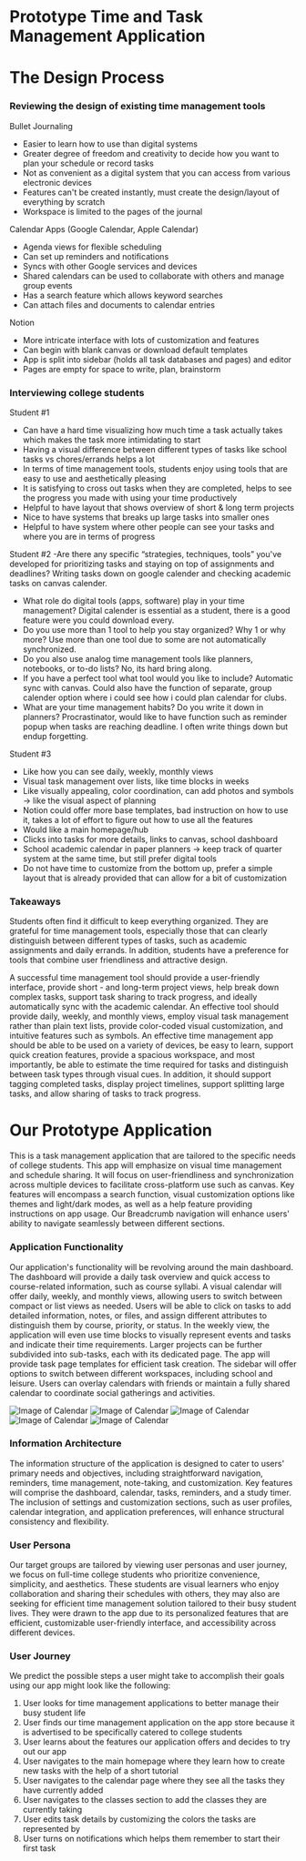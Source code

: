 # Prototype Time and Task Management Application

# The Design Process

### Reviewing the design of existing time management tools

Bullet Journaling

- Easier to learn how to use than digital systems
- Greater degree of freedom and creativity to decide how you want to plan your schedule or record tasks 
- Not as convenient as a digital system that you can access from various electronic devices
- Features can't be created instantly, must create the design/layout of everything by scratch 
- Workspace is limited to the pages of the journal

Calendar Apps (Google Calendar, Apple Calendar)

- Agenda views for flexible scheduling
- Can set up reminders and notifications
- Syncs with other Google services and devices
- Shared calendars can be used to collaborate with others and manage group events
- Has a search feature which allows keyword searches
- Can attach files and documents to calendar entries

Notion

- More intricate interface with lots of customization and features
- Can begin with blank canvas or download default templates
- App is split into sidebar (holds all task databases and pages) and editor
- Pages are empty for space to write, plan, brainstorm

### Interviewing college students

Student #1
- Can have a hard time visualizing how much time a task actually takes which makes the task more intimidating to start
- Having a visual difference between different types of tasks like school tasks vs chores/errands helps a lot 
- In terms of time management tools, students enjoy using tools that are easy to use and aesthetically pleasing 
- It is satisfying to cross out tasks when they are completed, helps to see the progress you made with using your time productively 
- Helpful to have layout that shows overview of short & long term projects
- Nice to have systems that breaks up large tasks into smaller ones
- Helpful to have system where other people can see your tasks and where you are in terms of progress

Student #2
-Are there any specific “strategies, techniques, tools” you've developed for prioritizing tasks and staying on top of assignments and deadlines? Writing tasks down on google calender and checking academic tasks on canvas calender.
- What role do digital tools (apps, software) play in your time management? Digital calender is essential as a student, there is a good feature were you could download every. 
- Do you use more than 1 tool to help you stay organized? Why 1 or why more? Use more than one tool due to some are not automatically synchronized.
- Do you also use analog time management tools like planners, notebooks, or to-do lists? No, its hard bring along.
- If you have a perfect tool what tool would you like to include? Automatic sync with canvas. Could also have the function of separate, group calender option where i could see how i could plan calendar for clubs. 
- What are your time management habits? Do you write it down in planners? Procrastinator, would like to have function such as reminder popup when tasks are reaching deadline. I often write things down but endup forgetting.

Student #3
- Like how you can see daily, weekly, monthly views
- Visual task management over lists, like time blocks in weeks
- Like visually appealing, color coordination, can add photos and symbols → like the visual aspect of planning
- Notion could offer more base templates, bad instruction on how to use it, takes a lot of effort to figure out how to use all the features
- Would like a main homepage/hub
- Clicks into tasks for more details, links to canvas, school dashboard
- School academic calendar in paper planners → keep track of quarter system at the same time, but still prefer digital tools
- Do not have time to customize from the bottom up, prefer a simple layout that is already provided that can allow for a bit of customization

### Takeaways 

Students often find it difficult to keep everything organized. They are grateful for time management tools, especially those that can clearly distinguish between different types of tasks, such as academic assignments and daily errands. In addition, students have a preference for tools that combine user friendliness and attractive design.

A successful time management tool should provide a user-friendly interface, provide short - and long-term project views, help break down complex tasks, support task sharing to track progress, and ideally automatically sync with the academic calendar. An effective tool should provide daily, weekly, and monthly views, employ visual task management rather than plain text lists, provide color-coded visual customization, and intuitive features such as symbols. An effective time management app should be able to be used on a variety of devices, be easy to learn, support quick creation features, provide a spacious workspace, and most importantly, be able to estimate the time required for tasks and distinguish between task types through visual cues. In addition, it should support tagging completed tasks, display project timelines, support splitting large tasks, and allow sharing of tasks to track progress.

# Our Prototype Application

This is a task management application that are tailored to the specific needs of college students. This app will emphasize on visual time management and schedule sharing. It will focus on user-friendliness and synchronization across multiple devices to facilitate cross-platform use such as canvas. Key features will encompass a search function, visual customization options like themes and light/dark modes, as well as a help feature providing instructions on app usage. Our Breadcrumb navigation will enhance users' ability to navigate seamlessly between different sections.

### Application Functionality

Our application's functionality will be revolving around the main dashboard. The dashboard will provide a daily task overview and quick access to course-related information, such as course syllabi. A visual calendar will offer daily, weekly, and monthly views, allowing users to switch between compact or list views as needed. Users will be able to click on tasks to add detailed information, notes, or files, and assign different attributes to distinguish them by course, priority, or status. In the weekly view, the application will even use time blocks to visually represent events and tasks and indicate their time requirements. Larger projects can be further subdivided into sub-tasks, each with its dedicated page. The app will provide task page templates for efficient task creation. The sidebar will offer options to switch between different workspaces, including school and leisure. Users can overlay calendars with friends or maintain a fully shared calendar to coordinate social gatherings and activities.

![Image of Calendar](images/Homescreen.png)
![Image of Calendar](images/Homescreen2.png)
![Image of Calendar](images/Homescreen3.png)
![Image of Calendar](images/Schedule.png)
![Image of Calendar](images/Calendar.png)

### Information Architecture

The information structure of the application is designed to cater to users' primary needs and objectives, including straightforward navigation, reminders, time management, note-taking, and customization. Key features will comprise the dashboard, calendar, tasks, reminders, and a study timer. The inclusion of settings and customization sections, such as user profiles, calendar integration, and application preferences, will enhance structural consistency and flexibility.

### User Persona

Our target groups are tailored by viewing user personas and user journey, we focus on full-time college students who prioritize convenience, simplicity, and aesthetics. These students are visual learners who enjoy collaboration and sharing their schedules with others, they may also are seeking for efficient time management solution tailored to their busy student lives. They were drawn to the app due to its personalized features that are efficient, customizable user-friendly interface, and accessibility across different devices.

### User Journey

We predict the possible steps a user might take to accomplish their goals using our app might look like the following:

1. User looks for time management applications to better manage their busy student life
2. User finds our time management application on the app store because it is advertised to be specifically catered to college students 
3. User learns about the features our application offers and decides to try out our app 
4. User navigates to the main homepage where they learn how to create new tasks with the help of a short tutorial 
5. User navigates to the calendar page where they see all the tasks they have currently added
6. User navigates to the classes section to add the classes they are currently taking
7. User edits task details by customizing the colors the tasks are represented by
8. User turns on notifications which helps them remember to start their first task

